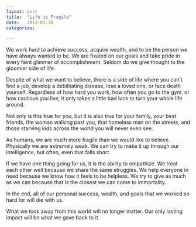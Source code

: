 ```yaml
---
layout: post
title:  "Life is Fragile"
date:   2013-01-30
categories:

---
```

We work hard to achieve success, acquire wealth, and to be the person we have always wanted to be. We are fixated on our goals and take pride in every faint glimmer of accomplishment. Seldom do we give thought to the gloomier side of life.

Despite of what we want to believe, there is a side of life where you can’t find a job, develop a debilitating disease, lose a loved one, or face death yourself. Regardless of how hard you work, how often you go to the gym, or how cautious you live, it only takes a little bad luck to turn your whole life around.

Not only is this true for you, but it is also true for your family, your best friends, the woman walking past you, that homeless man on the streets, and those starving kids across the world you will never even see.

As humans, we are much more fragile than we would like to believe. Physically we are extremely weak. We can try to make it up through our intelligence, but often, even that falls short.

If we have one thing going for us, it is the ability to empathize. We treat each other well because we share the same struggles. We help everyone in need because we know how it feels to be helpless. We try to give as much as we can because that is the closest we can come to immortality.

In the end, all of our personal success, wealth, and goals that we worked so hard for will die with us.

What we took away from this world will no longer matter. Our only lasting impact will be what we gave back to it.

